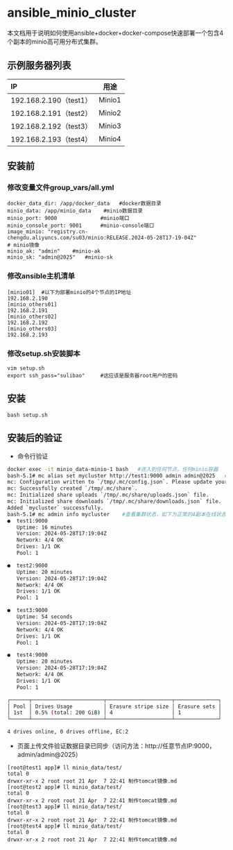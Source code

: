 # ansible_minio_cluster

本文档用于说明如何使用ansible+docker+docker-compose快速部署一个包含4个副本的minio高可用分布式集群。

## 示例服务器列表

| IP                     | 用途   |
| :--------------------- | ------ |
| 192.168.2.190（test1） | Minio1 |
| 192.168.2.191（test2） | Minio2 |
| 192.168.2.192（test3） | Minio3 |
| 192.168.2.193（test4） | Minio4 |



## 安装前

### 修改变量文件group_vars/all.yml

```
docker_data_dir: /app/docker_data   #docker数据目录
minio_data: /app/minio_data    #minio数据目录
minio_port: 9000              #minio端口
minio_console_port: 9001      #minio-console端口
image_minio: "registry.cn-chengdu.aliyuncs.com/su03/minio:RELEASE.2024-05-28T17-19-04Z"
# minio镜像
minio_ak: "admin"    #minio-ak
minio_sk: "admin@2025"   #minio-sk
```

### 修改ansible主机清单

```
[minio01]  #以下为部署minio的4个节点的IP地址
192.168.2.190
[minio_others01]
192.168.2.191
[minio_others02]
192.168.2.192
[minio_others03]
192.168.2.193
```

### 修改setup.sh安装脚本

```
vim setup.sh
export ssh_pass="sulibao"     #这应该是服务器root用户的密码
```

## 安装

```
bash setup.sh
```

## 安装后的验证

- 命令行验证

```sh
docker exec -it minio_data-minio-1 bash   #进入到任何节点，任何minio容器
bash-5.1# mc alias set mycluster http://test1:9000 admin admin@2025   #设置任意节点的别名
mc: Configuration written to `/tmp/.mc/config.json`. Please update your access credentials.
mc: Successfully created `/tmp/.mc/share`.
mc: Initialized share uploads `/tmp/.mc/share/uploads.json` file.
mc: Initialized share downloads `/tmp/.mc/share/downloads.json` file.
Added `mycluster` successfully. 
bash-5.1# mc admin info mycluster    #查看集群状态，如下为正常的4副本在线状态
●  test1:9000
   Uptime: 16 minutes 
   Version: 2024-05-28T17:19:04Z
   Network: 4/4 OK 
   Drives: 1/1 OK 
   Pool: 1

●  test2:9000
   Uptime: 20 minutes 
   Version: 2024-05-28T17:19:04Z
   Network: 4/4 OK 
   Drives: 1/1 OK 
   Pool: 1

●  test3:9000
   Uptime: 54 seconds 
   Version: 2024-05-28T17:19:04Z
   Network: 4/4 OK 
   Drives: 1/1 OK 
   Pool: 1

●  test4:9000
   Uptime: 20 minutes 
   Version: 2024-05-28T17:19:04Z
   Network: 4/4 OK 
   Drives: 1/1 OK 
   Pool: 1

┌──────┬───────────────────────┬─────────────────────┬──────────────┐
│ Pool │ Drives Usage          │ Erasure stripe size │ Erasure sets │
│ 1st  │ 0.5% (total: 200 GiB) │ 4                   │ 1            │
└──────┴───────────────────────┴─────────────────────┴──────────────┘

4 drives online, 0 drives offline, EC:2

```

- 页面上传文件验证数据目录已同步（访问方法：http://任意节点IP:9000，admin/admin@2025）

```
[root@test1 app]# ll minio_data/test/
total 0
drwxr-xr-x 2 root root 21 Apr  7 22:41 制作tomcat镜像.md
[root@test2 app]# ll minio_data/test/
total 0
drwxr-xr-x 2 root root 21 Apr  7 22:41 制作tomcat镜像.md
[root@test3 app]# ll minio_data/test/
total 0
drwxr-xr-x 2 root root 21 Apr  7 22:41 制作tomcat镜像.md
[root@test4 app]# ll minio_data/test/
total 0
drwxr-xr-x 2 root root 21 Apr  7 22:41 制作tomcat镜像.md
```

